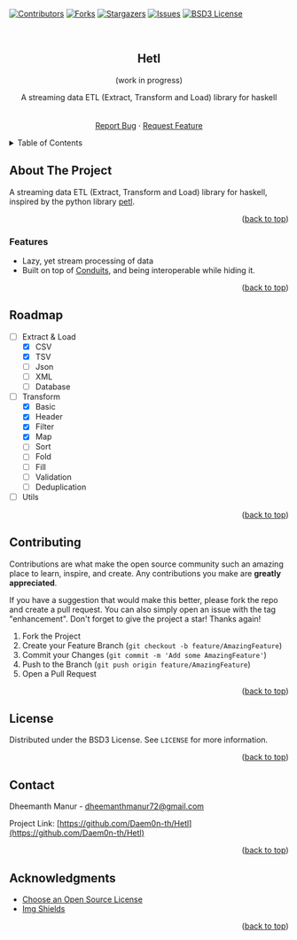 <div id="top"></div>
<!--
*** Thanks for checking out the Best-README-Template. If you have a suggestion
*** that would make this better, please fork the repo and create a pull request
*** or simply open an issue with the tag "enhancement".
*** Don't forget to give the project a star!
*** Thanks again! Now go create something AMAZING! :D
-->



<!-- PROJECT SHIELDS -->
<!--
*** I'm using markdown "reference style" links for readability.
*** Reference links are enclosed in brackets [ ] instead of parentheses ( ).
*** See the bottom of this document for the declaration of the reference variables
*** for contributors-url, forks-url, etc. This is an optional, concise syntax you may use.
*** https://www.markdownguide.org/basic-syntax/#reference-style-links
-->
[![Contributors][contributors-shield]][contributors-url]
[![Forks][forks-shield]][forks-url]
[![Stargazers][stars-shield]][stars-url]
[![Issues][issues-shield]][issues-url]
[![BSD3 License][license-shield]][license-url]



<!-- PROJECT LOGO -->
<br />
<div align="center">
<h2 align="center">Hetl</h2>
<p>(work in progress)</p>

  <p align="center">
    A streaming data ETL (Extract, Transform and Load) library for haskell
    <br />
    <!-- <a href="https://github.com/Daem0n-th/Hetl"><strong>Explore the docs »</strong></a> -->
    <br />
    <br />
    <!-- <a href="https://github.com/Daem0n-th/Hetl">View Demo</a>
    · -->
    <a href="https://github.com/Daem0n-th/Hetl/issues">Report Bug</a>
    ·
    <a href="https://github.com/Daem0n-th/Hetl/issues">Request Feature</a>
  </p>
</div>



<!-- TABLE OF CONTENTS -->
<details>
  <summary>Table of Contents</summary>
  <ol>
    <li>
      <a href="#about-the-project">About The Project</a>
      <ul>
        <li><a href="#built-with">Built With</a></li>
      </ul>
    </li>
    <li><a href="#usage">Usage</a></li>
    <li><a href="#building">Building</a></li>
    <li><a href="#contributing">Contributing</a></li>
    <li><a href="#license">License</a></li>
    <li><a href="#contact">Contact</a></li>
    <li><a href="#acknowledgments">Acknowledgments</a></li>
  </ol>
</details>



<!-- ABOUT THE PROJECT -->
## About The Project

A streaming data ETL (Extract, Transform and Load) library for haskell, inspired by the python library [petl](https://petl.readthedocs.io/en/stable/index.html).

<p align="right">(<a href="#top">back to top</a>)</p>



### Features

* Lazy, yet stream processing of data
* Built on top of [Conduits](https://hackage.haskell.org/package/conduit-1.3.4.2), and being interoperable while hiding it.

<p align="right">(<a href="#top">back to top</a>)</p>

<!-- USAGE EXAMPLES -->



<!-- ROADMAP -->
## Roadmap

- [ ] Extract & Load
  - [X] CSV
  - [X] TSV
  - [ ] Json
  - [ ] XML
  - [ ] Database
- [ ] Transform
  - [X] Basic
  - [X] Header
  - [X] Filter
  - [X] Map
  - [ ] Sort
  - [ ] Fold
  - [ ] Fill
  - [ ] Validation
  - [ ] Deduplication
- [ ] Utils

<!-- See the [open issues](https://github.com/Daem0n-th/Hetl/issues) for a full list of proposed features (and known issues). -->

<p align="right">(<a href="#top">back to top</a>)</p>



<!-- CONTRIBUTING -->
## Contributing

Contributions are what make the open source community such an amazing place to learn, inspire, and create. Any contributions you make are **greatly appreciated**.

If you have a suggestion that would make this better, please fork the repo and create a pull request. You can also simply open an issue with the tag "enhancement".
Don't forget to give the project a star! Thanks again!


1. Fork the Project
2. Create your Feature Branch (`git checkout -b feature/AmazingFeature`)
3. Commit your Changes (`git commit -m 'Add some AmazingFeature'`)
4. Push to the Branch (`git push origin feature/AmazingFeature`)
5. Open a Pull Request

<p align="right">(<a href="#top">back to top</a>)</p>



<!-- LICENSE -->
## License

Distributed under the BSD3 License. See `LICENSE` for more information.

<p align="right">(<a href="#top">back to top</a>)</p>



<!-- CONTACT -->
## Contact

Dheemanth Manur - dheemanthmanur72@gmail.com

<!-- [@twitter_handle](https://twitter.com/twitter_handle) -->

Project Link: [https://github.com/Daem0n-th/Hetl](https://github.com/Daem0n-th/Hetl)

<p align="right">(<a href="#top">back to top</a>)</p>



<!-- ACKNOWLEDGMENTS -->
## Acknowledgments

* [Choose an Open Source License](https://choosealicense.com)
* [Img Shields](https://shields.io)

<p align="right">(<a href="#top">back to top</a>)</p>



<!-- MARKDOWN LINKS & IMAGES -->
<!-- https://www.markdownguide.org/basic-syntax/#reference-style-links -->
[contributors-shield]: https://img.shields.io/github/contributors/Daem0n-th/Hetl.svg?style=for-the-badge
[contributors-url]: https://github.com/Daem0n-th/Hetl/graphs/contributors
[forks-shield]: https://img.shields.io/github/forks/Daem0n-th/Hetl.svg?style=for-the-badge
[forks-url]: https://github.com/Daem0n-th/Hetl/network/members
[stars-shield]: https://img.shields.io/github/stars/Daem0n-th/Hetl.svg?style=for-the-badge
[stars-url]: https://github.com/Daem0n-th/Hetl/stargazers
[issues-shield]: https://img.shields.io/github/issues/Daem0n-th/Hetl.svg?style=for-the-badge
[issues-url]: https://github.com/Daem0n-th/Hetl/issues
[license-shield]: https://img.shields.io/github/license/Daem0n-th/Hetl.svg?style=for-the-badge
[license-url]: https://github.com/Daem0n-th/Hetl/blob/master/LICENSE